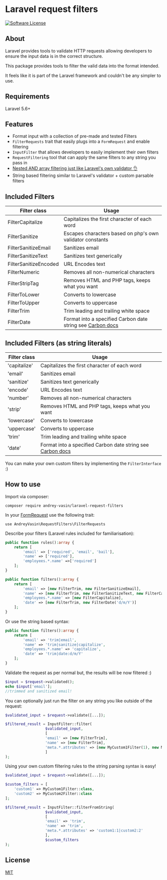 
# Laravel request filters
[![Software License](https://img.shields.io/badge/license-MIT-brightgreen.svg?style=flat-square)](LICENSE.md)

## About

Laravel provides tools to validate HTTP requests allowing developers to ensure the input data
is in the correct structure.

This package provides tools to filter the valid data into the format intended.

It feels like it is part of the Laravel framework and couldn't be any simpler to use.

## Requirements

Laravel 5.6+

## Features

- Format input with a collection of pre-made and tested Filters
- ```FilterRequests``` trait that easily plugs into a ```FormRequest``` and enable filtering
- ```InputFilter``` that allows developers to easily implement their own filters
- ```RequestFiltering``` tool that can apply the same filters to any string you pass in
- [Nested AND array filtering just like Laravel's own validator :ok_hand:](https://laravel.com/docs/7.x/validation#validating-arrays)
- String based filtering similar to Laravel's validator + custom parsable filters

## Included Filters

| Filter class | Usage |
| -------------| ------------- |
| FilterCapitalize | Capitalizes the first character of each word |
| FilterSanitize | Escapes characters based on php's own validator constants |
| FilterSanitizeEmail | Sanitizes email |
| FilterSanitizeText | Sanitizes text generically |
| FilterSanitizeEncoded | URL Encodes text |
| FilterNumeric | Removes all non-numerical characters |
| FilterStripTag | Removes HTML and PHP tags, keeps what you want |
| FilterToLower | Converts to lowercase |
| FilterToUpper | Converts to uppercase |
| FilterTrim | Trim leading and trailing white space |
| FilterDate | Format into a specified Carbon date string see [Carbon docs](https://carbon.nesbot.com/docs/#api-formatting)  |

## Included Filters (as string literals)

| Filter class | Usage |
| -------------| ------------- |
| 'capitalize' | Capitalizes the first character of each word |
| 'email' | Sanitizes email |
| 'sanitize' | Sanitizes text generically |
| 'encode' | URL Encodes text |
| 'number' | Removes all non-numerical characters |
| 'strip' | Removes HTML and PHP tags, keeps what you want |
| 'lowercase' | Converts to lowercase |
| 'uppercase' | Converts to uppercase |
| 'trim' | Trim leading and trailing white space |
| 'date' | Format into a specified Carbon date string see [Carbon docs](https://carbon.nesbot.com/docs/#api-formatting)  |

You can make your own custom filters by implementing the ```FilterInterface``` :)

## How to use

Import via composer:

```composer require andrey-vasin/laravel-request-filters```

In your [FormRequest](https://laravel.com/docs/7.x/validation#form-request-validation) use the following trait:

```use AndreyVasin\RequestFilters\FilterRequests```

Describe your filters (Laravel rules included for familiarisation):

```php
public function rules():array {
    return [
        'email' => ['required', 'email', 'bail'],
        'name' => ['required'],
        'employees.*.name' =>['required']
    ];
}
```

```php
public function filters():array {
    return [
        'email' => [new FilterTrim, new FilterSanitizeEmail],
        'name' => [new FilterTrim, new FilterSanitizeText, new FilterCapitalize],
        'employees.*.name' => [new FilterCapitalize],
        'date' => [new FilterTrim, new FilterDate('d/m/Y')]
    ];
}
```

Or use the string based syntax:
```php
public function filters():array {
    return [
        'email' => 'trim|email',
        'name' => 'trim|sanitize|capitalize',
        'employees.*.name' => 'capitalize',
        'date' => 'trim|date:d/m/Y'
    ];
}
```

Validate the request as per normal but, the results will be now filtered :)

```php
$input = $request->validated();
echo $input['email'];
//trimmed and sanitized email!
```


You can optionally just run the filter on any string you like outside of the request:

```php
$validated_input = $request->validate([...]);

$filtered_result = InputFilter::filter(
                  $validated_input,
                  [
                  'email' => [new FilterTrim],
                  'name' => [new FilterTrim],
                  'meta.*.attributes' => [new MyCustom1Filter(1), new MyCustom2Filter(2)] 
                  ]
);
```

Using your own custom filtering rules to the string parsing syntax is easy!
```php
$validated_input = $request->validate([...]);

$custom_filters = [
    'custom1' => MyCustom1Filter::class,
    'custom2' => MyCustom2Filter::class
];

$filtered_result = InputFilter::filterFromString(
                  $validated_input,
                  [
                  'email' => 'trim',
                  'name' => 'trim',
                  'meta.*.attributes' => 'custom1:1|custom2:2'
                  ],
                  $custom_filters
);
```

## License

[MIT](http://opensource.org/licenses/MIT)
